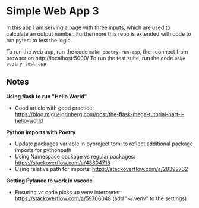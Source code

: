 # Simple Web App 3

In this app I am serving a page with three inputs, which are used to calculate an output number.
Furthermore this repo is extended with code to run pytest to test the logic.

To run the web app, run the code <code>make poetry-run-app</code>, then connect from browser on http://localhost:5000/
To run the test suite, run the code <code>make poetry-test-app</code>


## Notes

**Using flask to run "Hello World"**
* Good article with good practice: https://blog.miguelgrinberg.com/post/the-flask-mega-tutorial-part-i-hello-world

**Python imports with Poetry**
* Update packages variable in pyproject.toml to reflect additional package imports for pythonpath
* Using Namespace package vs regular packages: https://stackoverflow.com/a/48804718
* Using relative path for imports: https://stackoverflow.com/a/28392732

**Getting Pylance to work in vscode**
* Ensuring vs code picks up venv interpreter: https://stackoverflow.com/a/59706048 (add "~/.venv" to the settings)
